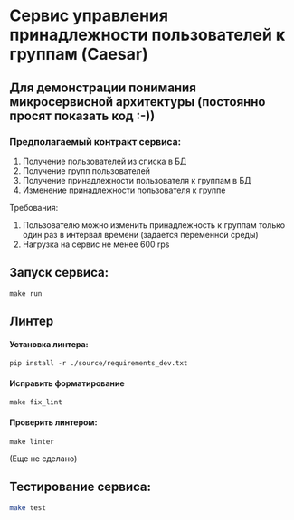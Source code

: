 # Сервис управления принадлежности пользователей к группам (Caesar)

## Для демонстрации понимания микросервисной архитектуры (постоянно просят показать код :-))

### Предполагаемый контракт сервиса:

1. Получение пользователей из списка в БД
2. Получение групп пользователей
2. Получение принадлежности пользователя к группам в БД
3. Изменение принадлежности пользователя к группе

Требования:
1. Пользователю можно изменить принадлежность к группам только один раз в интервал времени (задается переменной среды)
2. Нагрузка на сервис не менее 600 rps


## Запуск сервиса:
```shell
make run
```
## Линтер
#### Установка линтера:
```shell
pip install -r ./source/requirements_dev.txt
```
#### Исправить форматирование

```shell
make fix_lint
```

#### Проверить линтером:

```shell
make linter
```


(Еще не сделано)
## Тестирование сервиса:
```sh
make test
```
